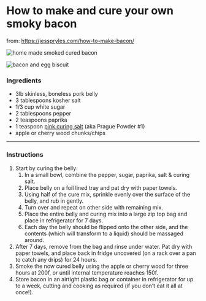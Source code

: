 # How to make and cure your own smoky bacon

from: https://jesspryles.com/how-to-make-bacon/

![home made smoked cured bacon](https://jesspryles.com/wp-content/uploads/2016/03/homemade-bacon-39-1-1024x683.jpg)

![bacon and egg biscuit](https://jesspryles.com/wp-content/uploads/2016/03/homemade-bacon-155.jpg)

### Ingredients

- 3lb skinless, boneless pork belly
- 3 tablespoons kosher salt
- 1/3 cup white sugar
- 2 tablespoons pepper
- 2 teaspoons paprika
- 1 teaspoon [pink curing salt](https://amzn.to/3jVzrg1) (aka Prague Powder #1)
- apple or cherry wood chunks/chips

------

### Instructions

1. Start by curing the belly: 
   1. In a small bowl, combine the pepper, sugar, paprika, salt & curing salt. 
   2. Place belly on a foil lined tray and pat dry with paper towels. 
   3. Using half of the cure mix, sprinkle evenly over the surface of the belly, and rub in gently. 
   4. Turn over and repeat on other side with remaining mix. 
   5. Place the entire belly and curing mix into a large zip top bag and place in refrigerator for 7 days. 
   6. Each day the belly should be flipped onto the other side, and the contents (which will transform to a liquid) should be massaged around.
2. After 7 days, remove from the bag and rinse under water. Pat dry with paper towels, and place back in fridge uncovered (on a rack over a pan to catch any drips) for 24 hours.
3. Smoke the now cured belly using the apple or cherry wood for three hours at 200f, or until internal temperature reaches 150f.
4. Store bacon in an airtight plastic bag or container in refrigerator for up to a week, cutting and cooking as required (if you don’t eat it all at once!).